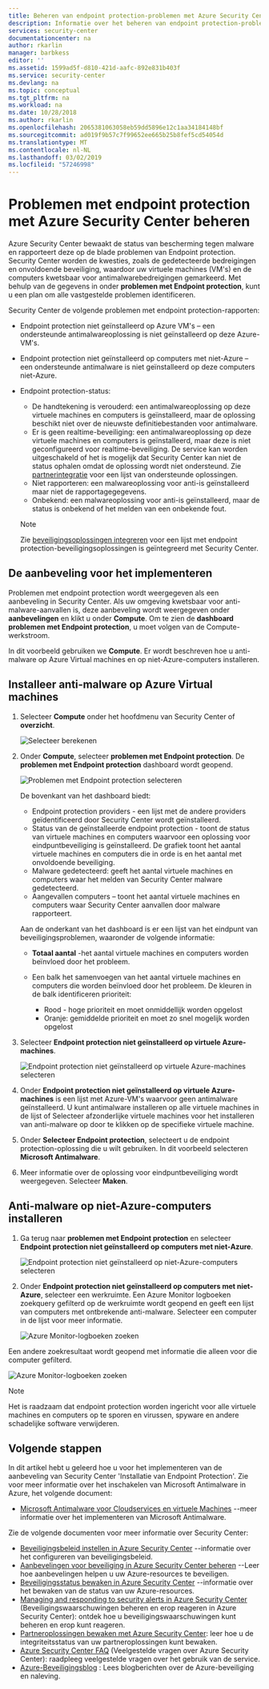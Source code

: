 ```yaml
---
title: Beheren van endpoint protection-problemen met Azure Security Center | Microsoft Docs
description: Informatie over het beheren van endpoint protection-problemen in Azure Security Center.
services: security-center
documentationcenter: na
author: rkarlin
manager: barbkess
editor: ''
ms.assetid: 1599ad5f-d810-421d-aafc-892e831b403f
ms.service: security-center
ms.devlang: na
ms.topic: conceptual
ms.tgt_pltfrm: na
ms.workload: na
ms.date: 10/28/2018
ms.author: rkarlin
ms.openlocfilehash: 2065381063058eb59dd5896e12c1aa34184148bf
ms.sourcegitcommit: ad019f9b57c7f99652ee665b25b8fef5cd54054d
ms.translationtype: MT
ms.contentlocale: nl-NL
ms.lasthandoff: 03/02/2019
ms.locfileid: "57246998"
---
```

# <a name="manage-endpoint-protection-issues-with-azure-security-center"></a>Problemen met endpoint protection met Azure Security Center beheren
Azure Security Center bewaakt de status van bescherming tegen malware en rapporteert deze op de blade problemen van Endpoint protection. Security Center worden de kwesties, zoals de gedetecteerde bedreigingen en onvoldoende beveiliging, waardoor uw virtuele machines (VM's) en de computers kwetsbaar voor antimalwarebedreigingen gemarkeerd. Met behulp van de gegevens in onder **problemen met Endpoint protection**, kunt u een plan om alle vastgestelde problemen identificeren.

Security Center de volgende problemen met endpoint protection-rapporten:

- Endpoint protection niet geïnstalleerd op Azure VM's – een ondersteunde antimalwareoplossing is niet geïnstalleerd op deze Azure-VM's.
- Endpoint protection niet geïnstalleerd op computers met niet-Azure – een ondersteunde antimalware is niet geïnstalleerd op deze computers niet-Azure.
- Endpoint protection-status:

   - De handtekening is verouderd: een antimalwareoplossing op deze virtuele machines en computers is geïnstalleerd, maar de oplossing beschikt niet over de nieuwste definitiebestanden voor antimalware.
   - Er is geen realtime-beveiliging: een antimalwareoplossing op deze virtuele machines en computers is geïnstalleerd, maar deze is niet geconfigureerd voor realtime-beveiliging.   De service kan worden uitgeschakeld of het is mogelijk dat Security Center kan niet de status ophalen omdat de oplossing wordt niet ondersteund. Zie [partnerintegratie](security-center-partner-integration.md) voor een lijst van ondersteunde oplossingen.
   - Niet rapporteren: een malwareoplossing voor anti-is geïnstalleerd maar niet de rapportagegegevens.
   - Onbekend: een malwareoplossing voor anti-is geïnstalleerd, maar de status is onbekend of het melden van een onbekende fout.

   > [!NOTE]
   > Zie [beveiligingsoplossingen integreren](security-center-partner-integration.md#integrated-azure-security-solutions) voor een lijst met endpoint protection-beveiligingsoplossingen is geïntegreerd met Security Center.
   >
   >

## <a name="implement-the-recommendation"></a>De aanbeveling voor het implementeren
Problemen met endpoint protection wordt weergegeven als een aanbeveling in Security Center.  Als uw omgeving kwetsbaar voor anti-malware-aanvallen is, deze aanbeveling wordt weergegeven onder **aanbevelingen** en klikt u onder **Compute**. Om te zien de **dashboard problemen met Endpoint protection**, u moet volgen van de Compute-werkstroom.

In dit voorbeeld gebruiken we **Compute**.  Er wordt beschreven hoe u anti-malware op Azure Virtual machines en op niet-Azure-computers installeren.

## <a name="install-antimalware-on-azure-vms"></a>Installeer anti-malware op Azure Virtual machines

1. Selecteer **Compute** onder het hoofdmenu van Security Center of **overzicht**.

   ![Selecteer berekenen][1]

2. Onder **Compute**, selecteer **problemen met Endpoint protection**. De **problemen met Endpoint protection** dashboard wordt geopend.

   ![Problemen met Endpoint protection selecteren][2]

   De bovenkant van het dashboard biedt:

   - Endpoint protection providers - een lijst met de andere providers geïdentificeerd door Security Center wordt geïnstalleerd.
   - Status van de geïnstalleerde endpoint protection - toont de status van virtuele machines en computers waarvoor een oplossing voor eindpuntbeveiliging is geïnstalleerd. De grafiek toont het aantal virtuele machines en computers die in orde is en het aantal met onvoldoende beveiliging.
   - Malware gedetecteerd: geeft het aantal virtuele machines en computers waar het melden van Security Center malware gedetecteerd.
   - Aangevallen computers – toont het aantal virtuele machines en computers waar Security Center aanvallen door malware rapporteert.

   Aan de onderkant van het dashboard is er een lijst van het eindpunt van beveiligingsproblemen, waaronder de volgende informatie:  

   - **Totaal aantal** -het aantal virtuele machines en computers worden beïnvloed door het probleem.
   - Een balk het samenvoegen van het aantal virtuele machines en computers die worden beïnvloed door het probleem. De kleuren in de balk identificeren prioriteit:

      - Rood - hoge prioriteit en moet onmiddellijk worden opgelost
      - Oranje: gemiddelde prioriteit en moet zo snel mogelijk worden opgelost

3. Selecteer **Endpoint protection niet geïnstalleerd op virtuele Azure-machines**.

   ![Endpoint protection niet geïnstalleerd op virtuele Azure-machines selecteren][3]

4. Onder **Endpoint protection niet geïnstalleerd op virtuele Azure-machines** is een lijst met Azure-VM's waarvoor geen antimalware geïnstalleerd.  U kunt antimalware installeren op alle virtuele machines in de lijst of Selecteer afzonderlijke virtuele machines voor het installeren van anti-malware op door te klikken op de specifieke virtuele machine.
5. Onder **Selecteer Endpoint protection**, selecteert u de endpoint protection-oplossing die u wilt gebruiken. In dit voorbeeld selecteren **Microsoft Antimalware**.
6. Meer informatie over de oplossing voor eindpuntbeveiliging wordt weergegeven. Selecteer **Maken**.

## <a name="install-antimalware-on-non-azure-computers"></a>Anti-malware op niet-Azure-computers installeren

1. Ga terug naar **problemen met Endpoint protection** en selecteer **Endpoint protection niet geïnstalleerd op computers met niet-Azure**.

   ![Endpoint protection niet geïnstalleerd op niet-Azure-computers selecteren][4]

2. Onder **Endpoint protection niet geïnstalleerd op computers met niet-Azure**, selecteer een werkruimte. Een Azure Monitor logboeken zoekquery gefilterd op de werkruimte wordt geopend en geeft een lijst van computers met ontbrekende anti-malware. Selecteer een computer in de lijst voor meer informatie.

   ![Azure Monitor-logboeken zoeken][5]

Een andere zoekresultaat wordt geopend met informatie die alleen voor die computer gefilterd.

  ![Azure Monitor-logboeken zoeken][6]

> [!NOTE]
> Het is raadzaam dat endpoint protection worden ingericht voor alle virtuele machines en computers op te sporen en virussen, spyware en andere schadelijke software verwijderen.
>
>

## <a name="next-steps"></a>Volgende stappen
In dit artikel hebt u geleerd hoe u voor het implementeren van de aanbeveling van Security Center 'Installatie van Endpoint Protection'. Zie voor meer informatie over het inschakelen van Microsoft Antimalware in Azure, het volgende document:

* [Microsoft Antimalware voor Cloudservices en virtuele Machines](../security/azure-security-antimalware.md) --meer informatie over het implementeren van Microsoft Antimalware.

Zie de volgende documenten voor meer informatie over Security Center:

* [Beveiligingsbeleid instellen in Azure Security Center](tutorial-security-policy.md) --informatie over het configureren van beveiligingsbeleid.
* [Aanbevelingen voor beveiliging in Azure Security Center beheren](security-center-recommendations.md) --Leer hoe aanbevelingen helpen u uw Azure-resources te beveiligen.
* [Beveiligingsstatus bewaken in Azure Security Center](security-center-monitoring.md) --informatie over het bewaken van de status van uw Azure-resources.
* [Managing and responding to security alerts in Azure Security Center](security-center-managing-and-responding-alerts.md) (Beveiligingswaarschuwingen beheren en erop reageren in Azure Security Center): ontdek hoe u beveiligingswaarschuwingen kunt beheren en erop kunt reageren.
* [Partneroplossingen bewaken met Azure Security Center](security-center-partner-solutions.md): leer hoe u de integriteitsstatus van uw partneroplossingen kunt bewaken.
* [Azure Security Center FAQ](security-center-faq.md) (Veelgestelde vragen over Azure Security Center): raadpleeg veelgestelde vragen over het gebruik van de service.
* [Azure-Beveiligingsblog](https://blogs.msdn.com/b/azuresecurity/) : Lees blogberichten over de Azure-beveiliging en naleving.

<!--Image references-->
[1]:./media/security-center-install-endpoint-protection/compute.png
[2]:./media/security-center-install-endpoint-protection/endpoint-protection-issues.png
[3]:./media/security-center-install-endpoint-protection/install-endpoint-protection.png
[4]:./media/security-center-install-endpoint-protection/endpoint-protection-issues-computers.png
[5]:./media/security-center-install-endpoint-protection/log-search.png
[6]:./media/security-center-install-endpoint-protection/info-filtered-to-computer.png

